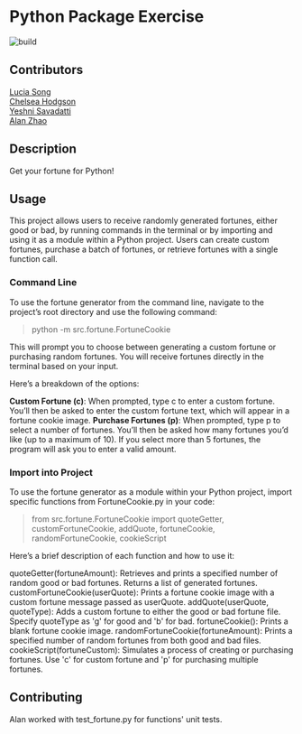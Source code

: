 # Python Package Exercise
![build](https://github.com/software-students-fall2024/3-python-package-scooby-gang/actions/workflows/build.yaml/badge.svg) <br>
## Contributors
[Lucia Song](https://github.com/lys7942) <br>
[Chelsea Hodgson](https://github.com/Chelsea-Hodgson) <br>
[Yeshni Savadatti](https://github.com/yeshnii) <br>
[Alan Zhao](https://github.com/Alan3562) <br>

## Description
Get your fortune for Python!

## Usage
This project allows users to receive randomly generated fortunes, either good or bad, by running commands in the terminal or by importing and using it as a module within a Python project. Users can create custom fortunes, purchase a batch of fortunes, or retrieve fortunes with a single function call.

### Command Line
To use the fortune generator from the command line, navigate to the project’s root directory and use the following command:

> python -m src.fortune.FortuneCookie

This will prompt you to choose between generating a custom fortune or purchasing random fortunes. You will receive fortunes directly in the terminal based on your input.

Here’s a breakdown of the options:

**Custom Fortune (c)**: When prompted, type c to enter a custom fortune. You’ll then be asked to enter the custom fortune text, which will appear in a fortune cookie image.
**Purchase Fortunes (p)**: When prompted, type p to select a number of fortunes. You’ll then be asked how many fortunes you’d like (up to a maximum of 10). If you select more than 5 fortunes, the program will ask you to enter a valid amount.

### Import into Project
To use the fortune generator as a module within your Python project, import specific functions from FortuneCookie.py in your code:

> from src.fortune.FortuneCookie import quoteGetter, customFortuneCookie, addQuote, fortuneCookie, randomFortuneCookie, cookieScript

Here’s a brief description of each function and how to use it:

quoteGetter(fortuneAmount): Retrieves and prints a specified number of random good or bad fortunes. Returns a list of generated fortunes.
customFortuneCookie(userQuote): Prints a fortune cookie image with a custom fortune message passed as userQuote.
addQuote(userQuote, quoteType): Adds a custom fortune to either the good or bad fortune file. Specify quoteType as 'g' for good and 'b' for bad.
fortuneCookie(): Prints a blank fortune cookie image.
randomFortuneCookie(fortuneAmount): Prints a specified number of random fortunes from both good and bad files.
cookieScript(fortuneCustom): Simulates a process of creating or purchasing fortunes. Use 'c' for custom fortune and 'p' for purchasing multiple fortunes.

## Contributing
 
Alan worked with test_fortune.py for functions' unit tests.
